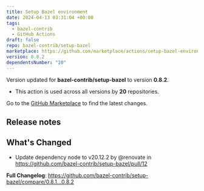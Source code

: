 ```yaml
---
title: Setup Bazel environment
date: 2024-04-13 03:31:04 +00:00
tags:
  - bazel-contrib
  - GitHub Actions
draft: false
repo: bazel-contrib/setup-bazel
marketplace: https://github.com/marketplace/actions/setup-bazel-environment
version: 0.8.2
dependentsNumber: "20"
---
```



Version updated for **bazel-contrib/setup-bazel** to version **0.8.2**.
- This action is used across all versions by **20** repositories.

Go to the [GitHub Marketplace](https://github.com/marketplace/actions/setup-bazel-environment) to find the latest changes.

## Release notes

## What's Changed
* Update dependency node to v20.12.2 by @renovate in https://github.com/bazel-contrib/setup-bazel/pull/12


**Full Changelog**: https://github.com/bazel-contrib/setup-bazel/compare/0.8.1...0.8.2
